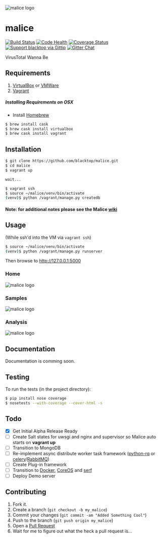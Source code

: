 ![malice logo][malice-logo]

malice
======
[![Build Status][travis-badge]](https://travis-ci.org/blacktop/malice)
[![Code Health][health-badge]](https://landscape.io/github/blacktop/malice/mongo)
[![Coverage Status][cov-badge]](https://coveralls.io/r/blacktop/malice)
[![Support blacktop via Gittip][gittip-badge]](https://www.gittip.com/blacktop/)
[![Gitter Chat][gitter-badge]](https://gitter.im/blacktop/malice)

VirusTotal Wanna Be

Requirements
------------
1. [VirtualBox](https://www.virtualbox.org/wiki/Downloads) or [VMWare](https://www.vmware.com/products/fusion/)
2. [Vagrant](http://www.vagrantup.com/downloads.html)

##### Installing Requirements on OSX
 - Install [Homebrew](http://brew.sh)
```bash
$ brew install cask
$ brew cask install virtualbox
$ brew cask install vagrant
```

Installation
------------
```bash
$ git clone https://github.com/blacktop/malice.git
$ cd malice
$ vagrant up

wait...

$ vagrant ssh
$ source ~/malice/venv/bin/activate
(venv)$ python /vagrant/manage.py createdb
```
#### Note: for additional notes please see the Malice [wiki](https://github.com/blacktop/malice/wiki)
Usage
-----
(While ssh'd into the VM via ```vagrant ssh```)
```bash
$ source ~/malice/venv/bin/activate
(venv)$ python /vagrant/manage.py runserver
```

Then browse to http://127.0.0.1:5000

### Home
![malice logo][index]
### Samples
![malice logo][samples]
### Analysis
![malice logo][analysis]

Documentation
-------------
Documentation is comming soon.

Testing
-------
To run the tests (in the project directory):
```bash
$ pip install nose coverage
$ nosetests --with-coverage --cover-html -s
```

Todo
----
- [x] Get Initial Alpha Release Ready
- [ ] Create Salt states for uwsgi and nginx and supervisor so Malice auto starts on **vagrant up**
- [ ] Transition to MongoDB
- [ ] Re-implement async distribute worker task framework ([python-rq](http://python-rq.org) or [celery](http://www.celeryproject.org)/[RabbitMQ](http://www.rabbitmq.com))
- [ ] Create Plug-in framework
- [ ] Transition to [Docker](), [CoreOS]() and [serf]()
- [ ] Deploy Demo server

Contributing
------------
1. Fork it.
2. Create a branch (`git checkout -b my_malice`)
3. Commit your changes (`git commit -am "Added Something Cool"`)
4. Push to the branch (`git push origin my_malice`)
5. Open a [Pull Request](https://github.com/blacktop/malice/pulls)
6. Wait for me to figure out what the heck a pull request is...

<!-- Links -->
[malice-logo]: https://raw.githubusercontent.com/black-top/malice/master/app/static/img/logo/malice_logo.png
[travis-badge]: https://travis-ci.org/blacktop/malice.svg?branch=mongo
[health-badge]: https://landscape.io/github/blacktop/malice/mongo/landscape.png
[cov-badge]: https://coveralls.io/repos/blacktop/malice/badge.png
[gittip-badge]: http://img.shields.io/gittip/blacktop.svg
[gitter-badge]: https://badges.gitter.im/blacktop/malice.png
[index]: https://raw.githubusercontent.com/blacktop/malice/master/docs/images/index.png
[samples]: https://raw.githubusercontent.com/blacktop/malice/master/docs/images/samples.png
[analysis]: https://raw.githubusercontent.com/blacktop/malice/master/docs/images/analysis.png
